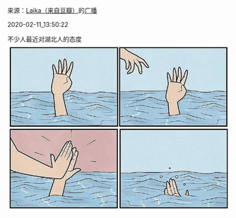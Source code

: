 来源：[Laika（来自豆瓣）](https://www.douban.com/people/67492098/)的[广播](https://www.douban.com/people/67492098/status/2804094035/)


2020-02-11_13:50:22


不少人最近对湖北人的态度
![](./pic/2020-02-11_13:50:22-Laika的广播1.jpg)  

